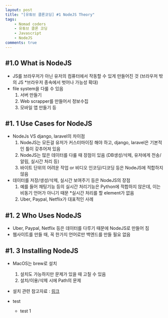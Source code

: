 ```yaml
---
layout: post
title: "[유튜브 클론코딩] #1 NodeJS Theory"
tags: 
    - Nomad coders
    - 유튜브 클론 코딩
    - Javascript
    - NodeJS
comments: true
---
```


## #1.0 What is NodeJS
* JS를 브라우저가 아닌 유저의 컴퓨터에서 작동할 수 있게 만들어진 것 (브라우저 밖의 JS *브라우저 종속에서 벗어나 가능성 확대)
* file system을 다룰 수 있음
  1. 서버 만들기
  2. Web scrapper를 만들어서 정보수집
  3. 모바일 앱 만들기 등


## #1. 1 Use Cases for NodeJS
* NodeJs VS django, laravel의 차이점
  1. NodeJS는 모든걸 유저가 커스터마이징 해야 하고, django, laravel은 기본적인 틀이 갖추어져 있음
  2. NodeJS는 많은 데이터를 다룰 때 장점이 있음 (DB생성/삭제, 유저에게 전송/알림, 실시간 처리 등)
  3. 바이트 단위의 어려운 작업 or 비디오 인코딩/디코딩 등은 NodeJS에 적합하지 않음
* 데이터를 저장/생성/삭제, 실시간 보여주기 등은 NodeJS의 장점
  1. 예를 들어 채팅기능 등의 실시간 처리기능은 Python에 적합하지 않은데, 이는 비동기 언어가 아니기 때문 *실시간 처리를 할 element가 없음
  2. Uber, Paypal, Netflix가 대표적인 사례


## #1. 2 Who Uses NodeJS
* Uber, Paypal, Netflix 등은 데이터를 다루기 때문에 NodeJS로 만들어 짐
* 웹사이트를 만들 때, 꼭 한가지 언어로만 백엔드를 만들 필요 없음


## #1. 3 Installing NodeJS
* MacOS는 brew로 설치
  1. 설치도 가능하지만 문제가 있을 때 고칠 수 있음
  2. 설치/이용/삭제 시에 Path의 문제
* 설치 관련 참고자료 : [링크](https://www.dyclassroom.com/howto-mac/how-to-install-nodejs-and-npm-on-mac-using-homebrew)

* test
  - test 1
  
